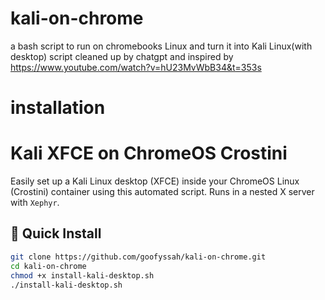 # kali-on-chrome
a bash script to run on chromebooks Linux and turn it into Kali Linux(with desktop)
script cleaned up by chatgpt and inspired by https://www.youtube.com/watch?v=hU23MvWbB34&t=353s 


# installation 
# Kali XFCE on ChromeOS Crostini

Easily set up a Kali Linux desktop (XFCE) inside your ChromeOS Linux (Crostini) container using this automated script. Runs in a nested X server with `Xephyr`.

## 🚀 Quick Install

```bash
git clone https://github.com/goofyssah/kali-on-chrome.git
cd kali-on-chrome
chmod +x install-kali-desktop.sh
./install-kali-desktop.sh
